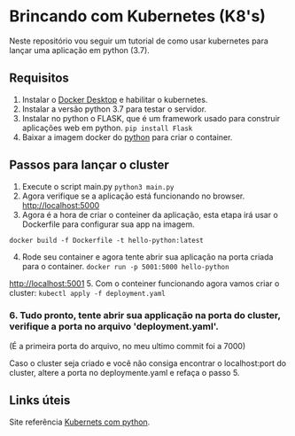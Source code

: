 # Brincando com Kubernetes (K8's)
Neste repositório vou seguir um tutorial de como usar kubernetes para lançar uma aplicação em python (3.7).
## Requisitos
1. Instalar o [Docker Desktop](https://hub.docker.com/editions/community/docker-ce-desktop-windows) e habilitar o kubernetes.
2. Instalar a versão python 3.7 para testar o servidor.
3. Instalar no python o FLASK, que é um framework usado para construir aplicações web em python.
`pip install Flask`
4. Baixar a imagem docker do [python](https://hub.docker.com/_/python/) para criar o container.

## Passos para lançar o cluster
 1. Execute o script main.py
`python3 main.py`   
 2. Agora verifique se a aplicação está funcionando no browser.
[http://localhost:5000](http://localhost:5000)
 3. Agora é a hora de criar o conteiner da aplicação, esta etapa irá usar o Dockerfile para configurar sua app na imagem.
 
```docker build -f Dockerfile -t hello-python:latest```

 4. Rode seu container e agora tente abrir sua aplicação na porta criada para o container.
`docker run -p 5001:5000 hello-python`

[http://localhost:5001](http://localhost:5001)
 5. Com o conteiner funcionando agora vamos criar o cluster:
```kubectl apply -f deployment.yaml```
### 6. Tudo pronto, tente abrir sua applicação na porta do cluster, verifique a porta no arquivo 'deployment.yaml'.
(É a primeira porta do arquivo, no meu ultimo commit foi a 7000)

Caso o cluster seja criado e você não consiga encontrar o localhost:port do cluster, altere a porta no deploymente.yaml e refaça o passo 5.

## Links úteis
Site referência [Kubernets com python](https://kubernetes.io/blog/2019/07/23/get-started-with-kubernetes-using-python/).

